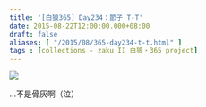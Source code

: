 ```yaml
---
title: '[白狼365] Day234：節子 T-T'
date: 2015-08-22T12:00:00.000+08:00
draft: false
aliases: [ "/2015/08/365-day234-t-t.html" ]
tags : [collections - zaku II 白狼・365 project]
---
```


[![](https://farm1.staticflickr.com/587/20721172612_5a70d85653_z.jpg)](https://farm1.staticflickr.com/587/20721172612_5a70d85653_z.jpg)

...不是骨灰啊（泣）